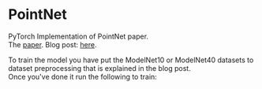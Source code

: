 # PointNet
PyTorch Implementation of PointNet paper.  
The [paper](https://arxiv.org/pdf/1612.00593.pdf).
Blog post: [here]().  

To train the model you have put the ModelNet10 or ModelNet40 datasets to dataset preprocessing that is explained in the blog post.  
Once you've done it run the following to train:
